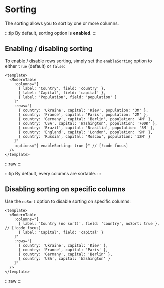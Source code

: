 # Sorting

The sorting allows you to sort by one or more columns.

:::tip
By default, sorting option is **enabled**.
:::

## Enabling / disabling sorting

To enable / disable rows sorting, simply set the `enableSorting` option to either `true` (default) or `false`:

```vue
<template>
  <ModernTable
    :columns="[
      { label: 'Country', field: 'country' },
      { label: 'Capital', field: 'capital' },
      { label: 'Population', field: 'population' }
    ]"
    :rows="[
      { country: 'Ukraine', capital: 'Kiev', population: '3M' },
      { country: 'France', capital: 'Paris', population: '2M' },
      { country: 'Germany', capital: 'Berlin', population: '4M' },
      { country: 'USA', capital: 'Washington', population: '700K' },
      { country: 'Brazil', capital: 'Brasília', population: '3M' },
      { country: 'England', capital: 'London', population: '9M' },
      { country: 'Russia', capital: 'Moscow', population: '12M' }
    ]"
    :options="{ enableSorting: true }" // [!code focus]
  />
</template>
```

:::raw
<ModernTable
  :columns="[
    { label: 'Country', field: 'country' },
    { label: 'Capital', field: 'capital' },
    { label: 'Population', field: 'population' }
  ]"
  :rows="[
    { country: 'Ukraine', capital: 'Kiev', population: '3M' },
    { country: 'France', capital: 'Paris', population: '2M' },
    { country: 'Germany', capital: 'Berlin', population: '4M' },
    { country: 'USA', capital: 'Washington', population: '700K' },
    { country: 'Brazil', capital: 'Brasília', population: '3M' },
    { country: 'England', capital: 'London', population: '9M' },
    { country: 'Russia', capital: 'Moscow', population: '12M' }
  ]"
  :options="{ enableSorting: true }"
/>
:::

:::tip
By default, every columns are sortable.
:::

## Disabling sorting on specific columns

Use the `noSort` option to disable sorting on specific columns: 

```vue
<template>
  <ModernTable
    :columns="[
      { label: 'Country (no sort)', field: 'country', noSort: true }, // [!code focus]
      { label: 'Capital', field: 'capital' }
    ]"
    :rows="[
      { country: 'Ukraine', capital: 'Kiev' },
      { country: 'France', capital: 'Paris' },
      { country: 'Germany', capital: 'Berlin' },
      { country: 'USA', capital: 'Washington' }
    ]"
  />
</template>
```

:::raw
<ModernTable
  :columns="[
    { label: 'Country (no sort)', field: 'country', noSort: true },
    { label: 'Capital', field: 'capital' }
  ]"
  :rows="[
    { country: 'Ukraine', capital: 'Kiev' },
    { country: 'France', capital: 'Paris' },
    { country: 'Germany', capital: 'Berlin' },
    { country: 'USA', capital: 'Washington' }
  ]"
/>
:::
